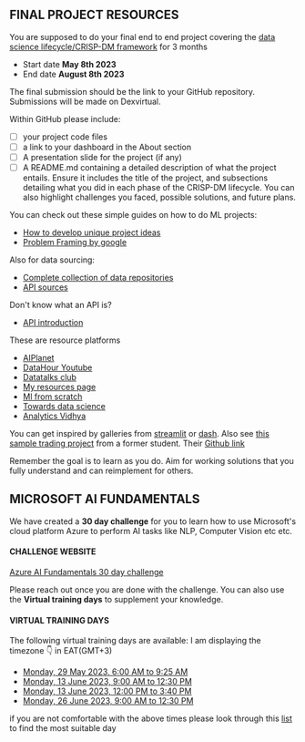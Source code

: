 ## FINAL PROJECT RESOURCES

You are supposed to do your final end to end project covering the [data science lifecycle/CRISP-DM framework](https://user-images.githubusercontent.com/91478331/149301815-2c4e6abc-e157-430b-8479-c7f579800c52.png) for 3 months

 * Start date  <strong>May 8th 2023</strong>
 * End date <strong>August 8th 2023</strong>

The final submission should be the link to your GitHub repository. 
Submissions will be made on Dexvirtual.

Within GitHub please include:
- [ ] your project code files
- [ ] a link to your dashboard in the About section
- [ ] A presentation slide for the project (if any)
- [ ] A README.md containing a detailed description of what the project entails. Ensure it includes the title of the project, and subsections detailing what you did in each phase of the CRISP-DM lifecycle. You can also highlight challenges you faced, possible solutions, and future plans.

You can check out these simple guides on how to do ML projects:
* [How to develop unique project ideas](https://towardsdatascience.com/5-steps-to-develop-unique-data-science-project-ideas-6c2b3a0014b)
* [Problem Framing by google](https://developers.google.com/machine-learning/problem-framing)

Also for data sourcing:
* [Complete collection of data repositories](https://www.kdnuggets.com/2022/04/complete-collection-data-repositories-part-1.html)
* [API sources](https://rapidapi.com/collection/list-of-free-apis)

Don't know what an API is?
* [API introduction](https://www.freecodecamp.org/news/apis-for-beginners-full-course/)

These are resource platforms
* [AIPlanet](https://aiplanet.com/courses)
* [DataHour Youtube](https://www.youtube.com/playlist?list=PLdKd-j64gDcDv3qhAveXqBQQKbDktkfRX)
* [Datatalks club](https://datatalks.club/)
* [My resources page](https://github.com/wanjiru517/Resources)
* [Ml from scratch](https://mlfromscratch.com/tag/machine-learning/)
* [Towards data science](https://towardsdatascience.com/)
* [Analytics Vidhya](https://www.analyticsvidhya.com/)



You can get inspired by galleries from [streamlit](https://streamlit.io/gallery) or [dash](https://dash.gallery/Portal/).
Also see [this sample trading project](https://akurgat-automating-technical-analysis-trade-qn1uzx.streamlit.app/) from a former student. Their [Github link](https://github.com/akurgat/automating-technical-analysis)

Remember the goal is to learn as you do. Aim for working solutions that you fully understand and can reimplement for others.

## MICROSOFT AI FUNDAMENTALS
We have created a <strong>30 day challenge</strong> for you to learn how to use Microsoft's cloud platform Azure to perform AI tasks like NLP, Computer Vision etc etc.

#### CHALLENGE WEBSITE
[Azure AI Fundamentals 30 day challenge](https://learn.microsoft.com/en-us/training/challenges?id=12f32cf8-2cd8-42e1-97dd-001b4a042766&WT.mc_id=cloudskillschallenge_12f32cf8-2cd8-42e1-97dd-001b4a042766)

Please reach out once you are done with the challenge. You can also use the <strong>Virtual training days</strong> to supplement your knowledge.

#### VIRTUAL TRAINING DAYS
The following virtual training days are available:  I am displaying the timezone 👇 in EAT(GMT+3)

* [Monday, 29 May 2023, 6:00 AM to 9:25 AM](https://mktoevents.com/Microsoft+Event/396048/157-GQE-382?wt.mc_id=eventscatalog)
* [Monday, 13 June 2023, 9:00 AM to 12:30 PM](https://mktoevents.com/Microsoft+Event/398251/157-GQE-382?wt.mc_id=eventscatalog)
* [Monday, 13 June 2023, 12:00 PM to 3:40 PM](https://mktoevents.com/Microsoft+Event/396917/157-GQE-382?wt.mc_id=eventscatalog)
* [Monday, 26 June 2023, 9:00 AM to 12:30 PM](https://mktoevents.com/Microsoft+Event/378992/157-GQE-382?wt.mc_id=eventscatalog)



if you are not comfortable with the above times please look through this [list](https://events.microsoft.com/en-us/mvtd-azure?search=Microsoft%20Azure%20Virtual%20Training%20Day:%20AI%20Fundamentals&language=English&clientTimeZone=1&startTime=03:15&endTime=23:59) to find the most suitable day
